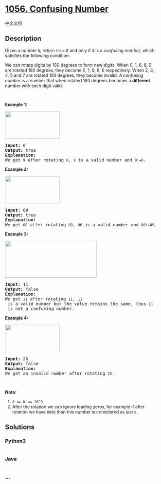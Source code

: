 # [1056. Confusing Number](https://leetcode.com/problems/confusing-number)

[中文文档](/solution/1000-1099/1056.Confusing%20Number/README.md)

## Description
<p>Given a number <code>N</code>, return <code>true</code> if and only if it is a <em>confusing number</em>, which satisfies the following condition:</p>

<p>We can rotate digits by 180 degrees to form new digits. When 0, 1, 6, 8, 9 are rotated 180 degrees, they become 0, 1, 9, 8, 6 respectively. When 2, 3, 4, 5 and 7 are rotated 180 degrees, they become invalid. A <em>confusing number</em> is a number that when rotated 180 degrees becomes a <strong>different</strong> number with each digit valid.</p>

<p> </p>

<p><strong>Example 1:</strong></p>

<p><img alt="" src="https://assets.leetcode.com/uploads/2019/03/23/1268_1.png" style="width: 180px; height: 90px;" /></p>

<pre>
<strong>Input: </strong><span id="example-input-1-1">6</span>
<strong>Output: </strong><span id="example-output-1">true</span>
<strong>Explanation: </strong>
We get <code>9</code> after rotating <code>6</code>, <code>9</code> is a valid number and <code>9!=6</code>.
</pre>

<p><strong>Example 2:</strong></p>

<p><img alt="" src="https://assets.leetcode.com/uploads/2019/03/23/1268_2.png" style="width: 180px; height: 90px;" /></p>

<pre>
<strong>Input: </strong><span id="example-input-2-1">89</span>
<strong>Output: </strong><span id="example-output-2">true</span>
<strong>Explanation: </strong>
We get <code>68</code> after rotating <code>89</code>, <code>86</code> is a valid number and <code>86!=89</code>.
</pre>

<p><strong>Example 3:</strong></p>

<p><img alt="" src="https://assets.leetcode.com/uploads/2019/03/26/1268_3.png" style="width: 301px; height: 121px;" /></p>

<pre>
<strong>Input: </strong><span id="example-input-3-1">11</span>
<strong>Output: </strong><span id="example-output-3">false</span>
<strong>Explanation: </strong>
We get <code>11</code> after rotating <code>11</code>, <code>11</code> is a valid number but the value remains the same, thus <code>11</code> is not a confusing number.
</pre>

<p><strong>Example 4:</strong></p>

<p><img alt="" src="https://assets.leetcode.com/uploads/2019/03/23/1268_4.png" style="width: 180px; height: 90px;" /></p>

<pre>
<strong>Input: </strong><span id="example-input-4-1">25</span>
<strong>Output: </strong><span id="example-output-4">false</span>
<strong>Explanation: </strong>
We get an invalid number after rotating <code>25</code>.
</pre>

<p> </p>

<p><strong>Note:</strong></p>

<ol>
	<li><code>0 <= N <= 10^9</code></li>
	<li>After the rotation we can ignore leading zeros, for example if after rotation we have <code>0008</code> then this number is considered as just <code>8</code>.</li>
</ol>


## Solutions


<!-- tabs:start -->

### **Python3**

```python

```

### **Java**

```java

```

### **...**
```

```

<!-- tabs:end -->
